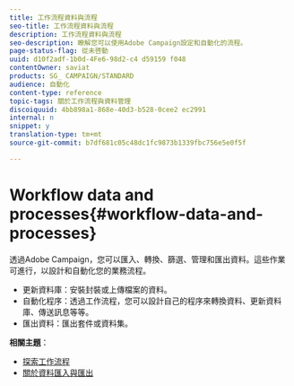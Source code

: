 ```yaml
---
title: 工作流程資料與流程
seo-title: 工作流程資料與流程
description: 工作流程資料與流程
seo-description: 瞭解您可以使用Adobe Campaign設定和自動化的流程。
page-status-flag: 從未啓動
uuid: d10f2adf-1b0d-4Fe6-98d2-c4 d59159 f048
contentOwner: saviat
products: SG_ CAMPAIGN/STANDARD
audience: 自動化
content-type: reference
topic-tags: 關於工作流程與資料管理
discoiquuid: 4bb898a1-868e-40d3-b528-0cee2 ec2991
internal: n
snippet: y
translation-type: tm+mt
source-git-commit: b7df681c05c48dc1fc9873b1339fbc756e5e0f5f

---
```



# Workflow data and processes{#workflow-data-and-processes}

透過Adobe Campaign，您可以匯入、轉換、篩選、管理和匯出資料。這些作業可進行，以設計和自動化您的業務流程。

* 更新資料庫：安裝封裝或上傳檔案的資料。
* 自動化程序：透過工作流程，您可以設計自己的程序來轉換資料、更新資料庫、傳送訊息等等。
* 匯出資料：匯出套件或資料集。

**相關主題**：

* [探索工作流程](../../automating/using/discovering-workflows.md)
* [關於資料匯入與匯出](../../automating/using/about-data-import-and-export.md)

